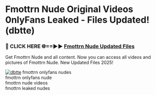 # Fmottrn Nude Original Videos 0nlyFans Leaked - Files Updated! (dbtte)

<h3>🔴 CLICK HERE 🌐==►► <a href="https://tinyurl.com/yrmya6cz" rel="nofollow">Fmottrn Nude Updated Files</a></h3>

Get Fmottrn Nude and all content. Now you can access all videos and pictures of Fmottrn Nude. New Updated Files 2025!

[![dbtte](https://i.imgur.com/FMdXYCs.gif)](https://tinyurl.com/yrmya6cz)
fmottrn onlyfans nudes<br>
fmottrn onlyfans nude<br>
fmottrn nude videos<br>
fmottrn leaked nudes